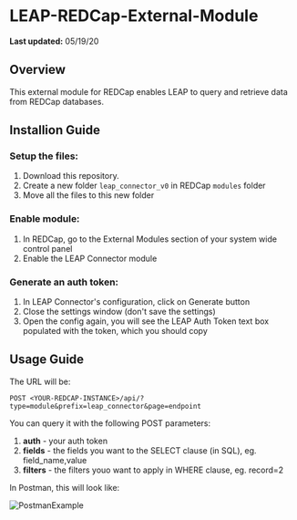 # LEAP-REDCap-External-Module

**Last updated:** 05/19/20

## Overview
This external module for REDCap enables LEAP to query and retrieve data from REDCap databases.

## Installion Guide

### Setup the files:
1. Download this repository. 
2. Create a new folder `leap_connector_v0` in REDCap `modules` folder
3. Move all the files to this new folder

### Enable module:
1. In REDCap, go to the External Modules section of your system wide control panel
2. Enable the LEAP Connector module

### Generate an auth token:
1. In LEAP Connector's configuration, click on Generate button
2. Close the settings window (don't save the settings)
3. Open the config again, you will see the LEAP Auth Token text box populated with the token, which you should copy

## Usage Guide

The URL will be: 

```POST <YOUR-REDCAP-INSTANCE>/api/?type=module&prefix=leap_connector&page=endpoint```

You can query it with the following POST parameters:
1. **auth** - your auth token
2. **fields** - the fields you want to the SELECT clause (in SQL), eg. field_name,value
3. **filters** - the filters youo want to apply in WHERE clause, eg. record=2

In Postman, this will look like:

![PostmanExample](images/postman-example.png)
